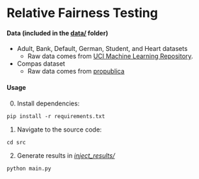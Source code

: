 # Relative Fairness Testing

#### Data (included in the [data/](https://github.com/hil-se/RelativeFairnessTesting/tree/main/synthetic/data) folder)

 - Adult, Bank, Default, German, Student, and Heart datasets
   + Raw data comes from [UCI Machine Learning Repository](https://archive.ics.uci.edu/ml/datasets.php).
 - Compas dataset
   + Raw data comes from [propublica](https://github.com/propublica/compas-analysis/)

#### Usage
0. Install dependencies:
```
pip install -r requirements.txt
```
1. Navigate to the source code:
```
cd src
```
2. Generate results in [_inject\_results/_](https://github.com/hil-se/ContextualFairnessTesting/tree/main/inject_results)
```
python main.py
```


